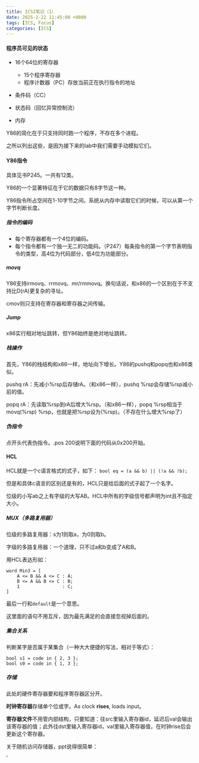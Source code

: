 ```yaml
---
title: ICS2笔记（1）
date: 2025-2-22 11:45:00 +0800
tags: [ICS, Focus]
categories: [ICS]
---
```


#### 程序员可见的状态

* 16个64位的寄存器
  * 15个程序寄存器
  * 程序计数器（PC）存放当前正在执行指令的地址

* 条件码（CC）
* 状态码（回忆异常控制流）
* 内存

Y86的简化在于只支持同时跑一个程序，不存在多个进程。

之所以列出这些，是因为接下来的lab中我们需要手动模拟它们。

#### Y86指令

具体见书P245。一共有12类。

Y86的一个显著特征在于它的数据只有8字节这一种。

Y86指令所占空间在1-10字节之间。系统从内存中读取它们的时候，可以从第一个字节判断长度。

##### 指令的编码

* 每个寄存器都有一个4位的编码。
* 每个指令都有一个独一无二的功能码。（P247）每条指令的第一个字节表明指令的类型，高4位为代码部分，低4位为功能部分。

##### movq

Y86支持irmovq、rrmovq、mr/rmmovq。换句话说，和x86的一个区别在于不支持比D(rA)更复杂的寻址。

cmov则只支持在寄存器和寄存器之间传输。

##### Jump

x86实行相对地址跳转，但Y86始终是绝对地址跳转。

##### 栈操作

首先，Y86的栈结构和x86一样，地址向下增长。Y86的pushq和popq也和x86类似。

pushq rA：先减小%rsp后存储rA。（和x86一样），pushq %rsp会存储%rsp减小前的值。

popq rA：先读取%rsp到rA后增大%rsp。（和x86一样），popq %rsp相当于movq(%rsp) %rsp，也就是把%rsp设为(%rsp)。（不存在什么增大%rsp了）

##### 伪指令

点开头代表伪指令。.pos 200说明下面的代码从0x200开始。

#### HCL

HCL就是一个c语言格式的式子，如下：
`bool eq = (a && b) || (!a && !b);`

但是和具体c语言的区别还是有的，HCL只是给后面的式子起了一个名字。

位级的小写ab之上有字级的大写AB。HCL中所有的字级信号都声明为int且不指定大小。

##### MUX（多路复用器）

位级的多路复用器：s为1则取a，为0则取b。

字级的多路复用器：一个道理，只不过a和b变成了A和B。

用HCL表达形如：

```
word Min3 = [
	A <= B && A <= C : A;
	B <= A && B <= C : B;
	1				 : C;
]
```

最后一行和`default`是一个意思。

这里面的语句不用互斥，因为最先满足的会直接忽视掉后面的。

##### 集合关系

判断某字是否属于某集合（一种大大便捷的写法，相对于等式）：

```
bool s1 = code in { 2, 3 };
bool s0 = code in { 1, 3 };
```

##### 存储

此处的硬件寄存器要和程序寄存器区分开。

**时钟寄存器**存储单个位或字。As clock **rises**, loads input。

**寄存器文件**不用管内部结构，只要知道：往src里输入寄存器id，延迟后val会输出该寄存器的值；此外往dst里输入寄存器id，val里输入寄存器值，在时钟rise后会更新这个寄存器。

关于随机访问存储器，ppt说得很简单：

<img src="C:\posts\微信截图_20250219170924.png" style="zoom: 33%;" />